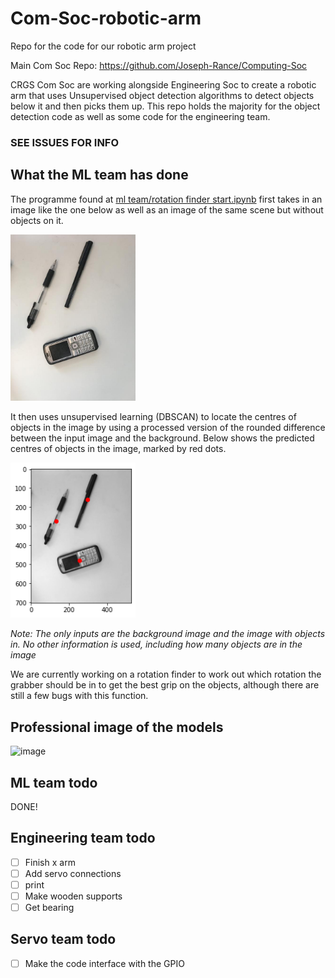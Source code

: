 # Com-Soc-robotic-arm
Repo for the code for our robotic arm project

Main Com Soc Repo: https://github.com/Joseph-Rance/Computing-Soc

CRGS Com Soc are working alongside Engineering Soc to create a robotic arm that uses Unsupervised object detection algorithms to detect objects below it and then picks them up. This repo holds the majority for the object detection code as well as some code for the engineering team.

### SEE ISSUES FOR INFO

## What the ML team has done

The programme found at [ml team/rotation finder start.ipynb](https://github.com/Joseph-Rance/Com-Soc-robotic-arm/blob/master/ml%20team/rotation%20finder%20start.ipynb) first takes in an image like the one below as well as an image of the same scene but without objects on it.

<img src="https://github.com/Joseph-Rance/Com-Soc-robotic-arm/blob/master/ml%20team/classified%20images/3/input%20image.jpg?raw=true" alt="input image" width="200"/>

It then uses unsupervised learning (DBSCAN) to locate the centres of objects in the image by using a processed version of the rounded difference between the input image and the background. Below shows the predicted centres of objects in the image, marked by red dots.

<img src="https://github.com/Joseph-Rance/Com-Soc-robotic-arm/blob/master/ml%20team/classified%20images/3/output.png?raw=true" alt="output image" width="200"/>

*Note: The only inputs are the background image and the image with objects in. No other information is used, including how many objects are in the image*

We are currently working on a rotation finder to work out which rotation the grabber should be in to get the best grip on the objects, although there are still a few bugs with this function.

## Professional image of the models

![image](https://user-images.githubusercontent.com/56409230/108634365-28d36080-7471-11eb-99cc-b2a505ba4dca.png)

## ML team todo

DONE!

## Engineering team todo

 - [ ] Finish x arm
 - [ ] Add servo connections
 - [ ] print
 - [ ] Make wooden supports
 - [ ] Get bearing

## Servo team todo

 - [ ] Make the code interface with the GPIO
